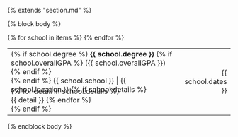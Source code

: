 {% extends "section.md" %}

{% block body %}

<table class="table table-hover">
{% for school in items %}
  <tr>
    <td>
      {% if school.degree %}
        <strong>{{ school.degree }}</strong>
        {% if school.overallGPA %}
          ({{ school.overallGPA }})
        {% endif %}
        <br>
      {% endif %}
      {{ school.school }} | {{ school.location }}
      {% if school.details %}
        <p style='margin-top:-1em;margin-bottom:0em' markdown='1'>
        {% for detail in school.details %}
        <br> {{ detail }}
        {% endfor %}
        </p>
      {% endif %}
    </td>
    <td class="col-md-2" style='text-align:right;'>{{ school.dates }}</td>
  </tr>
{% endfor %}
</table>
{% endblock body %}
